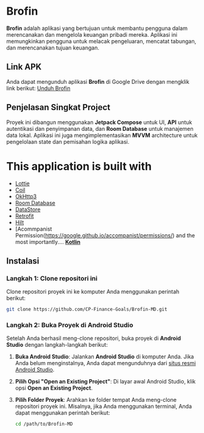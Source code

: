 # Brofin

**Brofin** adalah aplikasi yang bertujuan untuk membantu pengguna dalam merencanakan dan mengelola keuangan pribadi mereka. Aplikasi ini memungkinkan pengguna untuk melacak pengeluaran, mencatat tabungan, dan merencanakan tujuan keuangan.

## Link APK
Anda dapat mengunduh aplikasi **Brofin** di Google Drive dengan mengklik link berikut:
[Unduh Brofin](https://drive.google.com/file/d/1w6OQrfyB_62f9wZWvca3Vq1YOtWAxqGl/view?usp=sharing)

## Penjelasan Singkat Project 
Proyek ini dibangun menggunakan **Jetpack Compose** untuk UI, **API** untuk autentikasi dan penyimpanan data, dan **Room Database** untuk manajemen data lokal. Aplikasi ini juga mengimplementasikan **MVVM** architecture untuk pengelolaan state dan pemisahan logika aplikasi.

# This application is built with
- [Lottie](https://airbnb.io/lottie/)
- [Coil](https://coil-kt.github.io/coil/)
- [OkHttp3](https://square.github.io/okhttp/)
- [Room Database](https://developer.android.com/reference/androidx/room/RoomDatabase)
- [DataStore](https://developer.android.com/jetpack/androidx/releases/datastore)
- [Retrofit](https://square.github.io/retrofit/)
- [Hilt](https://developer.android.com/training/dependency-injection/hilt-jetpack)
- [Acommpanist Permission(https://google.github.io/accompanist/permissions/)
and the most importantly.... **[Kotlin](https://kotlinlang.org/)**

## Instalasi

### Langkah 1: Clone repositori ini

Clone repositori proyek ini ke komputer Anda menggunakan perintah berikut:

```bash
git clone https://github.com/CP-Finance-Goals/Brofin-MD.git
```

### Langkah 2: Buka Proyek di Android Studio

Setelah Anda berhasil meng-clone repositori, buka proyek di **Android Studio** dengan langkah-langkah berikut:

1. **Buka Android Studio**:
   Jalankan **Android Studio** di komputer Anda. Jika Anda belum menginstalnya, Anda dapat mengunduhnya dari [situs resmi Android Studio](https://developer.android.com/studio).

2. **Pilih Opsi "Open an Existing Project"**:
   Di layar awal Android Studio, klik opsi **Open an Existing Project**.

3. **Pilih Folder Proyek**:
   Arahkan ke folder tempat Anda meng-clone repositori proyek ini. Misalnya, jika Anda menggunakan terminal, Anda dapat menggunakan perintah berikut:
   ```bash
   cd /path/to/Brofin-MD
